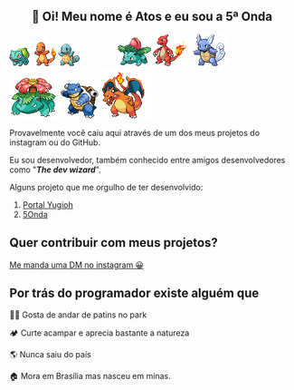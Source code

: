 <h2 align="center">👋 Oi! Meu nome é Atos e eu sou a 5ª Onda</h2>

![darkrai](https://raw.githubusercontent.com/PokeAPI/sprites/master/sprites/pokemon/versions/generation-v/black-white/animated/1.gif) 
![Hydreigon](https://raw.githubusercontent.com/PokeAPI/sprites/master/sprites/pokemon/versions/generation-v/black-white/animated/4.gif)
![Hydreigon](https://raw.githubusercontent.com/PokeAPI/sprites/master/sprites/pokemon/versions/generation-v/black-white/animated/7.gif)&nbsp;&nbsp;&nbsp;&nbsp;&nbsp;&nbsp;&nbsp;&nbsp;&nbsp;&nbsp;&nbsp;&nbsp;&nbsp;&nbsp;&nbsp;&nbsp;
![jirachi](https://raw.githubusercontent.com/PokeAPI/sprites/master/sprites/pokemon/versions/generation-v/black-white/animated/2.gif)
![Hydreigon](https://raw.githubusercontent.com/PokeAPI/sprites/master/sprites/pokemon/versions/generation-v/black-white/animated/5.gif)
![Hydreigon](https://raw.githubusercontent.com/PokeAPI/sprites/master/sprites/pokemon/versions/generation-v/black-white/animated/8.gif)&nbsp;&nbsp;&nbsp;&nbsp;&nbsp;&nbsp;&nbsp;&nbsp;&nbsp;&nbsp;&nbsp;&nbsp;&nbsp;&nbsp;&nbsp;&nbsp;
![Gengar](https://raw.githubusercontent.com/PokeAPI/sprites/master/sprites/pokemon/versions/generation-v/black-white/animated/3.gif)
![Hydreigon](https://raw.githubusercontent.com/PokeAPI/sprites/master/sprites/pokemon/versions/generation-v/black-white/animated/9.gif)
![Hydreigon](https://raw.githubusercontent.com/PokeAPI/sprites/master/sprites/pokemon/versions/generation-v/black-white/animated/6.gif)

Provavelmente você caiu aqui através de um dos meus projetos do instagram ou do GitHub.

Eu sou desenvolvedor, também conhecido entre amigos desenvolvedores como "***The dev wizard***". 

Alguns projeto que me orgulho de ter desenvolvido:

1) [Portal Yugioh](https://portalyugioh.com.br)
1) [5Onda](https://5onda.com.br)

## Quer contribuir com meus projetos?

[Me manda uma DM no instagram 😀](https://www.instagram.com/omago.dev/)

## Por trás do programador existe alguém que

🏃‍♂️ Gosta de andar de patins no park

🏕 Curte acampar e aprecia bastante a natureza

🌎 Nunca saiu do país

🏠 Mora em Brasília mas nasceu em minas.

